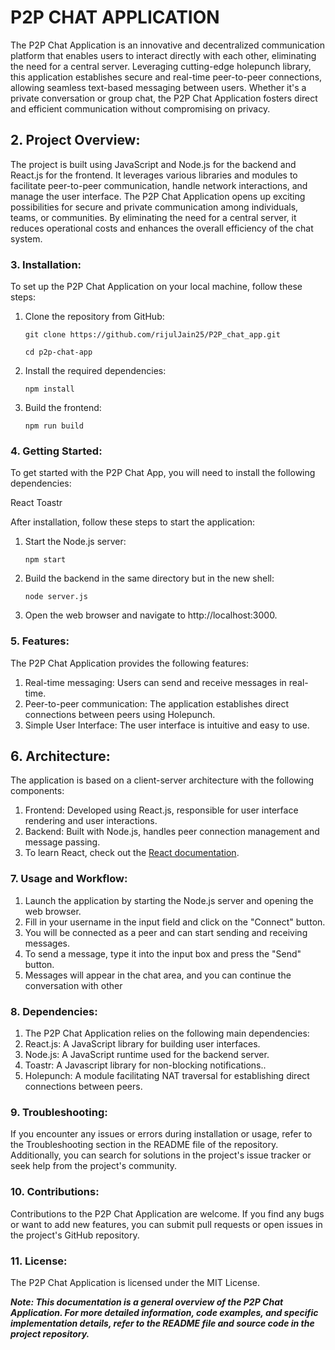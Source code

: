 # P2P CHAT APPLICATION

The P2P Chat Application is an innovative and decentralized communication platform that enables users to interact directly with each other, eliminating the need for a central server. Leveraging cutting-edge holepunch library, this application establishes secure and real-time peer-to-peer connections, allowing seamless text-based messaging between users. Whether it's a private conversation or group chat, the P2P Chat Application fosters direct and efficient communication without compromising on privacy.

## 2. Project Overview:
The project is built using JavaScript and Node.js for the backend and React.js for the frontend. It leverages various libraries and modules to facilitate peer-to-peer communication, handle network interactions, and manage the user interface. The P2P Chat Application opens up exciting possibilities for secure and private communication among individuals, teams, or communities. By eliminating the need for a central server, it reduces operational costs and enhances the overall efficiency of the chat system.


### 3. Installation:

To set up the P2P Chat Application on your local machine, follow these steps:

1. Clone the repository from GitHub:
   
   ```git clone https://github.com/rijulJain25/P2P_chat_app.git```
   
   ```cd p2p-chat-app```


3. Install the required dependencies:
   
   `npm install`


5. Build the frontend:
   
   `npm run build`



### 4. Getting Started:

To get started with the P2P Chat App, you will need to install the following dependencies:

React
Toastr

After installation, follow these steps to start the application:
1. Start the Node.js server:
   
    `npm start`
   

2. Build the backend in the same directory but in the new shell:
   
   `node server.js`

  
3. Open the web browser and navigate to http://localhost:3000.


### 5. Features:

The P2P Chat Application provides the following features:
1. Real-time messaging: Users can send and receive messages in real-time.
2. Peer-to-peer communication: The application establishes direct connections between peers using Holepunch.
3. Simple User Interface: The user interface is intuitive and easy to use.

## 6. Architecture:

The application is based on a client-server architecture with the following components:
1. Frontend: Developed using React.js, responsible for user interface rendering and user interactions.
2. Backend: Built with Node.js, handles peer connection management and message passing.
3. To learn React, check out the [React documentation](https://reactjs.org/).
   

### 7. Usage and Workflow:
1. Launch the application by starting the Node.js server and opening the web browser.
2. Fill in your username in the input field and click on the "Connect" button.
3. You will be connected as a peer and can start sending and receiving messages.
4. To send a message, type it into the input box and press the "Send" button.
5. Messages will appear in the chat area, and you can continue the conversation with other 

### 8. Dependencies:

1. The P2P Chat Application relies on the following main dependencies:
2. React.js: A JavaScript library for building user interfaces.
3. Node.js: A JavaScript runtime used for the backend server.
4. Toastr: A Javascript library for non-blocking notifications..
5. Holepunch: A module facilitating NAT traversal for establishing direct connections between peers.

### 9. Troubleshooting:

If you encounter any issues or errors during installation or usage, refer to the Troubleshooting section in the README file of the repository. Additionally, you can search for solutions in the project's issue tracker or seek help from the project's community.

### 10. Contributions:

Contributions to the P2P Chat Application are welcome. If you find any bugs or want to add new features, you can submit pull requests or open issues in the project's GitHub repository.

### 11. License:

The P2P Chat Application is licensed under the MIT License.

***Note: This documentation is a general overview of the P2P Chat Application. For more detailed information, code examples, and specific implementation details, refer to the README file and source code in the project repository.***

